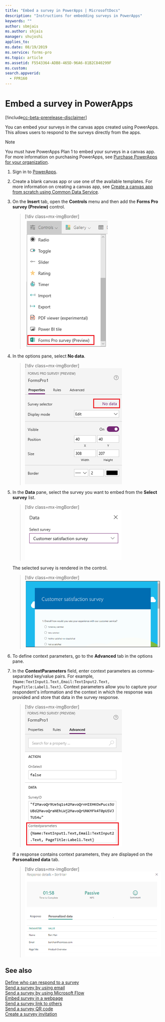 ```yaml
---
title: "Embed a survey in PowerApps | MicrosoftDocs"
description: "Instructions for embedding surveys in PowerApps"
keywords: ""
author: sbmjais
ms.author: shjais
manager: shujoshi
applies_to: 
ms.date: 08/19/2019
ms.service: forms-pro
ms.topic: article
ms.assetid: F5543364-ADB8-465D-96A6-81B2C840299F
ms.custom:
search.appverid:
  - FPR160
---
```


# Embed a survey in PowerApps

[!include[cc-beta-prerelease-disclaimer](includes/cc-beta-prerelease-disclaimer.md)]

You can embed your surveys in the canvas apps created using PowerApps. This allows users to respond to the surveys directly from the apps.

> [!NOTE]
> You must have PowerApps Plan 1 to embed your surveys in a canvas app. For more information on purchasing PowerApps, see [Purchase PowerApps for your organization](https://docs.microsoft.com/en-us/power-platform/admin/signup-for-powerapps-admin).

1.	Sign in to [PowerApps](https://web.powerapps.com/).

2.	Create a blank canvas app or use one of the available templates. For more information on creating a canvas app, see [Create a canvas app from scratch using Common Data Service](https://docs.microsoft.com/en-us/powerapps/maker/canvas-apps/data-platform-create-app-scratch).

3.	On the **Insert** tab, open the **Controls** menu and then add the **Forms Pro survey (Preview)** control.

    > [!div class=mx-imgBorder]
    > ![Add the Forms Pro survey (Preview) control](media/insert-control.png "Add the Forms Pro survey (Preview) control")  

4.	In the options pane, select **No data**.

    > [!div class=mx-imgBorder]
    > ![Options pane](media/options-pane.png "Options pane")  

5.	In the **Data** pane, select the survey you want to embed from the **Select survey** list.

    > [!div class=mx-imgBorder]
    > ![Select survey in the Data pane](media/data-pane.png "Select survey in the Data pane") 

    The selected survey is rendered in the control.

    > [!div class=mx-imgBorder]
    > ![Survey rendered in the control](media/survey-render.png "Survey rendered in the control") 

6.	To define context parameters, go to the **Advanced** tab in the options pane.

7.	In the **ContextParameters** field, enter context parameters as comma-separated key/value pairs. For example, `{Name:TextInput1.Text,Email:TextInput2.Text, PageTitle:Label1.Text}`. 
    Context parameters allow you to capture your respondent's information and the context in which the response was provided and store that data in the survey response. 

    > [!div class=mx-imgBorder]
    > ![Add context parameters](media/context-param.png "Add context parameters")

    If a response contains context parameters, they are displayed on the **Personalized data** tab. 

    > [!div class=mx-imgBorder]
    > ![Context parameters in a survey response](media/context-param-powerapps.png "Context parameters in a survey response") 

## See also

[Define who can respond to a survey](invite-settings.md)<br>
[Send a survey by using email](send-survey-email.md)<br>
[Send a survey by using Microsoft Flow](send-survey-microsoft-flow.md)<br>
[Embed survey in a webpage](embed-web-page.md)<br>
[Send a survey link to others](send-survey-link.md)<br>
[Send a survey QR code](send-survey-qrcode.md)<br>
[Create a survey invitation](create-survey-invite.md)
